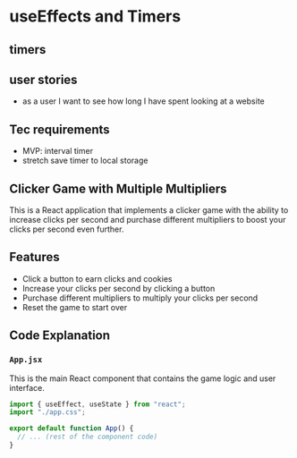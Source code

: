 # useEffects and Timers

## timers

## user stories

- as a user I want to see how long I have spent looking at a website

## Tec requirements

- MVP: interval timer
- stretch save timer to local storage

## Clicker Game with Multiple Multipliers

This is a React application that implements a clicker game with the ability to increase clicks per second and purchase different multipliers to boost your clicks per second even further.

## Features

- Click a button to earn clicks and cookies
- Increase your clicks per second by clicking a button
- Purchase different multipliers to multiply your clicks per second
- Reset the game to start over

## Code Explanation

### `App.jsx`

This is the main React component that contains the game logic and user interface.

```jsx
import { useEffect, useState } from "react";
import "./app.css";

export default function App() {
  // ... (rest of the component code)
}
```
